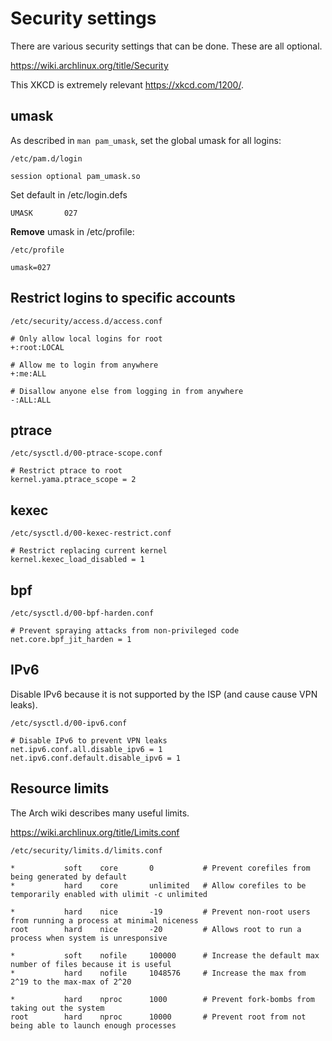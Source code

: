 # Security settings

There are various security settings that can be done. These are all optional.

<https://wiki.archlinux.org/title/Security>

This XKCD is extremely relevant <https://xkcd.com/1200/>.

## umask

As described in `man pam_umask`, set the global umask for all logins:

`/etc/pam.d/login`

```
session optional pam_umask.so
```

Set default in /etc/login.defs

```
UMASK       027
```

**Remove** umask in /etc/profile:

`/etc/profile`

```
umask=027
```

## Restrict logins to specific accounts

`/etc/security/access.d/access.conf`

```
# Only allow local logins for root
+:root:LOCAL

# Allow me to login from anywhere
+:me:ALL

# Disallow anyone else from logging in from anywhere
-:ALL:ALL
```

## ptrace

`/etc/sysctl.d/00-ptrace-scope.conf`

```
# Restrict ptrace to root
kernel.yama.ptrace_scope = 2
```

## kexec

`/etc/sysctl.d/00-kexec-restrict.conf`

```
# Restrict replacing current kernel
kernel.kexec_load_disabled = 1
```

## bpf

`/etc/sysctl.d/00-bpf-harden.conf`

```
# Prevent spraying attacks from non-privileged code
net.core.bpf_jit_harden = 1
```

## IPv6

Disable IPv6 because it is not supported by the ISP (and cause cause VPN leaks).


`/etc/sysctl.d/00-ipv6.conf`

```
# Disable IPv6 to prevent VPN leaks
net.ipv6.conf.all.disable_ipv6 = 1
net.ipv6.conf.default.disable_ipv6 = 1
```

## Resource limits

The Arch wiki describes many useful limits.

<https://wiki.archlinux.org/title/Limits.conf>


`/etc/security/limits.d/limits.conf`

```
*           soft    core       0           # Prevent corefiles from being generated by default
*           hard    core       unlimited   # Allow corefiles to be temporarily enabled with ulimit -c unlimited

*           hard    nice       -19         # Prevent non-root users from running a process at minimal niceness
root        hard    nice       -20         # Allows root to run a process when system is unresponsive

*           soft    nofile     100000      # Increase the default max number of files because it is useful
*           hard    nofile     1048576     # Increase the max from 2^19 to the max-max of 2^20

*           hard    nproc      1000        # Prevent fork-bombs from taking out the system
root        hard    nproc      10000       # Prevent root from not being able to launch enough processes
```
